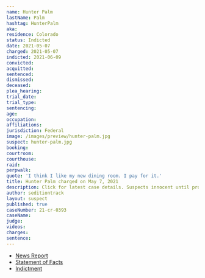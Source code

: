 ```yaml
---
name: Hunter Palm
lastName: Palm
hashtag: HunterPalm
aka:
residence: Colorado
status: Indicted
date: 2021-05-07
charged: 2021-05-07
indicted: 2021-06-09
convicted:
acquitted:
sentenced:
dismissed:
deceased:
plea_hearing:
trial_date:
trial_type:
sentencing:
age:
occupation:
affiliations:
jurisdiction: Federal
image: /images/preview/hunter-palm.jpg
suspect: hunter-palm.jpg
booking:
courtroom:
courthouse:
raid:
perpwalk:
quote: 'I think I like my new dining room. I pay for it.'
title: Hunter Palm charged on May 7, 2021
description: Click for latest case details. Suspects innocent until proven guilty.
author: seditiontrack
layout: suspect
published: true
caseNumber: 21-cr-0393
caseName:
judge:
videos:
charges:
sentence:
---
```

- [News Report](https://www.9news.com/article/news/crime/colorado-resident-hunter-palm-capitol-riot-charges/73-ce910300-7d95-4c50-b4a1-125303239381)
- [Statement of Facts](https://www.justice.gov/usao-dc/case-multi-defendant/file/1394516/download)
- [Indictment](https://www.justice.gov/usao-dc/case-multi-defendant/file/1413576/download)
